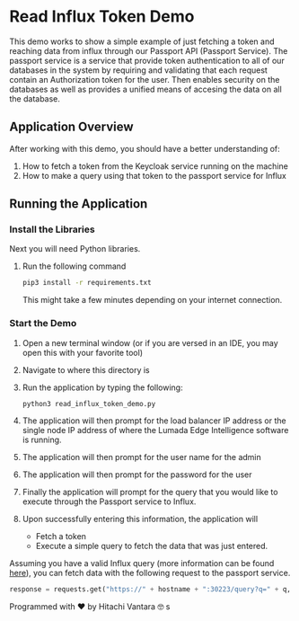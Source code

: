 # Read Influx Token Demo

This demo works to show a simple example of just fetching a token and reaching data from influx through our Passport API (Passport Service). The passport service is a service that provide token authentication to all of our databases in the system by requiring and validating that each request contain an Authorization token for the user. Then enables security on the databases as well as provides a unified means of accesing the data on all the database.

## Application Overview

After working with this demo, you should have a better understanding of:

1. How to fetch a token from the Keycloak service running on the machine
1. How to make a query using that token to the passport service for Influx

## Running the Application

### Install the Libraries

Next you will need Python libraries.

1. Run the following command

    ```bash
    pip3 install -r requirements.txt
    ```

    This might take a few minutes depending on your internet connection.

### Start the Demo

1. Open a new terminal window (or if you are versed in an IDE, you may open this with your favorite tool)
1. Navigate to where this directory is
1. Run the application by typing the following:

    ```bash
    python3 read_influx_token_demo.py
    ```

1. The application will then prompt for the load balancer IP address or the single node IP address of where the Lumada Edge Intelligence software is running.
1. The application will then prompt for the user name for the admin
1. The application will then prompt for the password for the user
1. Finally the application will prompt for the query that you would like to execute through the Passport service to Influx.
1. Upon successfully entering this information, the application will
    * Fetch a token
    * Execute a simple query to fetch the data that was just entered.

Assuming you have a valid Influx query (more information can be found [here](https://docs.influxdata.com/influxdb/v1.7/guides/querying_data/)), you can fetch data with the following request to the passport service.

```python
response = requests.get("https://" + hostname + ":30223/query?q=" + q, verify=False, headers={'Authorization': "Bearer " + token})
```

Programmed with :heart: by Hitachi Vantara :nerd_face: s
